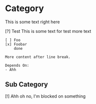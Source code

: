
# Category
This is some text right here 

[?] Test
    This is some text for test
    more text

    [ ] Foo
    [x] Foobar
        done

    More content after line break.
    
    Depends On:
    - Ahh

## Sub Category
[!] Ahh
    oh no, I'm blocked on something













